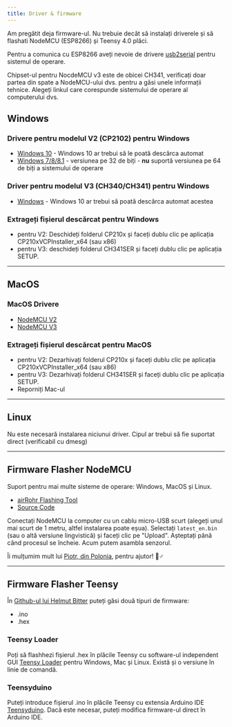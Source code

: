 ```yaml
---
title: Driver & firmware
---
```


Am pregătit deja firmware-ul. Nu trebuie decât să instalați driverele și să flashati NodeMCU (ESP8266) și Teensy 4.0 plăci.

Pentru a comunica cu ESP8266 aveți nevoie de drivere [usb2serial](https://en.wikipedia.org/wiki/Serial_port) pentru sistemul de operare.

Chipset-ul pentru NocdeMCU v3 este de obicei CH341, verificați doar partea din spate a NodeMCU-ului dvs. pentru a găsi unele informații tehnice.
Alegeți linkul care corespunde sistemului de operare al computerului dvs.

## Windows

### Drivere pentru modelul V2 (CP2102) pentru Windows
* [Windows 10](https://www.silabs.com/documents/public/software/CP210x_Universal_Windows_Driver.zip) - Windows 10 ar trebui să le poată descărca automat
* [Windows 7/8/8.1](https://www.silabs.com/documents/public/software/CP210x_Windows_Drivers.zip) - versiunea pe 32 de biți - **nu** suportă versiunea pe 64 de biți a sistemului de operare

### Driver pentru modelul V3 (CH340/CH341) pentru Windows
* [Windows](http://www.wch.cn/downloads/file/5.html) - Windows 10 ar trebui să poată descărca automat acestea

### Extrageți fișierul descărcat pentru Windows
* pentru V2: Deschideți folderul CP210x și faceți dublu clic pe aplicația CP210xVCPInstaller_x64 (sau x86)
* pentru V3: deschideți folderul CH341SER și faceți dublu clic pe aplicația SETUP.

---

## MacOS

### MacOS Drivere
* [NodeMCU V2](https://www.silabs.com/documents/public/software/Mac_OSX_VCP_Driver.zip )
* [NodeMCU V3](http://www.wch.cn/downloads/file/178.html)

### Extrageți fișierul descărcat pentru MacOS
* pentru V2: Dezarhivați folderul CP210x și faceți dublu clic pe aplicația CP210xVCPInstaller_x64 (sau x86)
* pentru V3: Dezarhivați folderul CH341SER și faceți dublu clic pe aplicația SETUP.
* Reporniți Mac-ul

---

## Linux
Nu este necesară instalarea niciunui driver. Cipul ar trebui să fie suportat direct (verificabil cu dmesg)

---

## Firmware Flasher NodeMCU
Suport pentru mai multe sisteme de operare: Windows, MacOS și Linux.
* [airRohr Flashing Tool](http://firmware.sensor.community/airrohr/flashing-tool/)
* [Source Code](https://github.com/opendata-stuttgart/airrohr-firmware-flasher/)

Conectați NodeMCU la computer cu un cablu micro-USB scurt (alegeți unul mai scurt de 1 metru, altfel instalarea poate eșua). Selectați `latest_en.bin` (sau o altă versiune lingvistică) și faceți clic pe "Upload".
Așteptați până când procesul se încheie. Acum putem asambla senzorul.
<br>

Îi mulțumim mult lui [Piotr, din Polonia](https://dropbox.inf.re/), pentru ajutor! 🙋♂️

---

## Firmware Flasher Teensy
În [Github-ul lui Helmut Bitter](https://github.com/hbitter/DNMS/tree/master/Firmware) puteți găsi două tipuri de firmware:
* .ino
* .hex

### Teensy Loader
Poți să flashhezi fișierul .hex în plăcile Teensy cu software-ul independent GUI [Teensy Loader](https://www.pjrc.com/teensy/loader.html) pentru Windows, Mac și Linux.
Există și o versiune în linie de comandă.

### Teensyduino
Puteți introduce fișierul .ino în plăcile Teensy cu extensia Arduino IDE [Teensyduino](https://www.pjrc.com/teensy/teensyduino.html).
Dacă este necesar, puteți modifica firmware-ul direct în Arduino IDE.